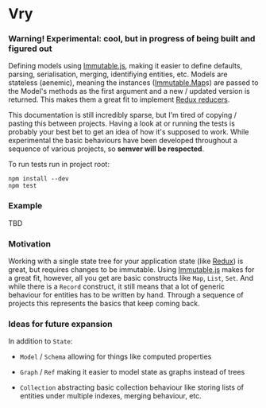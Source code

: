 # Vry

### Warning! Experimental: cool, but in progress of being built and figured out

Defining models using [Immutable.js][immutablejs], making it easier to define defaults, parsing, serialisation, merging, identifiying entities, etc. Models are stateless (aenemic), meaning the instances ([Immutable.Map](https://facebook.github.io/immutable-js/docs/#/Map)s) are passed to the Model's methods as the first argument and a new / updated version is returned. This makes them a great fit to implement [Redux reducers][redux].

This documentation is still incredibly sparse, but I'm tired of copying / pasting this between projects. Having a look at or running the tests is probably your best bet to get an idea of how it's supposed to work. While experimental the basic behaviours have been developed throughout a sequence of various projects, so **semver will be respected**.

To run tests run in project root:

```
npm install --dev
npm test
```


### Example

TBD

### Motivation

Working with a single state tree for your application state (like [Redux][redux]) is great, but requires changes to be immutable. Using [Immutable.js][immutablejs] makes for a great fit, however, all you get are basic constructs like `Map`, `List`, `Set`. And while there is a `Record` construct, it still means that a lot of generic behaviour for entities has to be written by hand. Through a sequence of projects this represents the basics that keep coming back.

### Ideas for future expansion

In addition to `State`:

- `Model` / `Schema` allowing for things like computed properties
- `Graph` / `Ref` making it easier to model state as graphs instead of trees
- `Collection` abstracting basic collection behaviour like storing lists of entities under multiple indexes, merging behaviour, etc.

	[redux]: http://redux.js.org/
	[immutablejs]: https://facebook.github.io/immutable-js/
